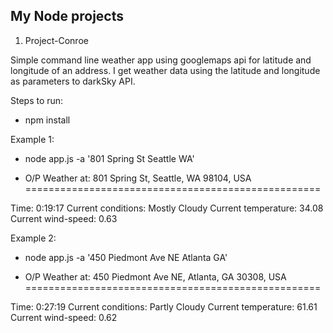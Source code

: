## My Node projects

1. Project-Conroe

Simple command line weather app using googlemaps api for latitude and longitude of an address.
I get weather data using the latitude and longitude as parameters to darkSky API.

Steps to run:

* npm install

Example 1:

* node app.js -a '801 Spring St Seattle WA'

* O/P
Weather at: 801 Spring St, Seattle, WA 98104, USA
===================================================


Time: 0:19:17
Current conditions: Mostly Cloudy
Current temperature: 34.08
Current wind-speed:  0.63

Example 2:

* node app.js -a '450 Piedmont Ave NE Atlanta GA'

* O/P
Weather at: 450 Piedmont Ave NE, Atlanta, GA 30308, USA
===================================================


Time: 0:27:19
Current conditions: Partly Cloudy
Current temperature: 61.61
Current wind-speed:  0.62


